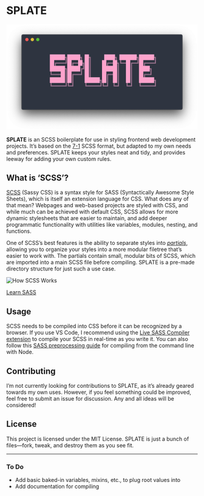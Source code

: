 # SPLATE

![SPLATE header](splate.png)

**SPLATE** is an SCSS boilerplate for use in styling frontend web development projects. It’s based on the [7-1](https://sass-guidelin.es/) SCSS format, but adapted to my own needs and preferences. SPLATE keeps your styles neat and tidy, and provides leeway for adding your own custom rules.

## What is ‘SCSS’?

[SCSS](https://sass-lang.com/documentation/syntax) (Sassy CSS) is a syntax style for SASS (Syntactically Awesome Style Sheets), which is itself an extension language for CSS. What does any of that mean? Webpages and web-based projects are styled with CSS, and while much can be achieved with default CSS, SCSS allows for more dynamic stylesheets that are easier to maintain, and add deeper programmatic functionality with utilities like variables, modules, nesting, and functions.

One of SCSS’s best features is the ability to separate styles into [_partials_](https://sass-lang.com/guide#topic-4#), allowing you to organize your styles into a more modular filetree that’s easier to work with. The partials contain small, modular bits of SCSS, which are imported into a main SCSS file before compiling. SPLATE is a pre-made directory structure for just such a use case.

![How SCSS Works](https://raw.githubusercontent.com/timmybytes/splate/main/scss-color.png)

[Learn SASS](https://sass-lang.com/guide)

## Usage

SCSS needs to be compiled into CSS before it can be recognized by a browser. If you use VS Code, I recommend using the [Live SASS Compiler extension](https://marketplace.visualstudio.com/items?itemName=ritwickdey.live-sass) to compile your SCSS in real-time as you write it. You can also follow this [SASS preprocessing guide](https://www.freecodecamp.org/news/give-more-oompf-to-your-web-garnishes-with-preprocessors-in-sass-bd379226a114/) for compiling from the command line with Node.

## Contributing

I’m not currently looking for contributions to SPLATE, as it’s already geared towards my own uses. However, if you feel something could be improved, feel free to submit an issue for discussion. Any and all ideas will be considered!

## License

This project is licensed under the MIT License. SPLATE is just a bunch of files—fork, tweak, and destroy them as you see fit.

---

### To Do

- Add basic baked-in variables, mixins, etc., to plug root values into
- Add documentation for compiling
